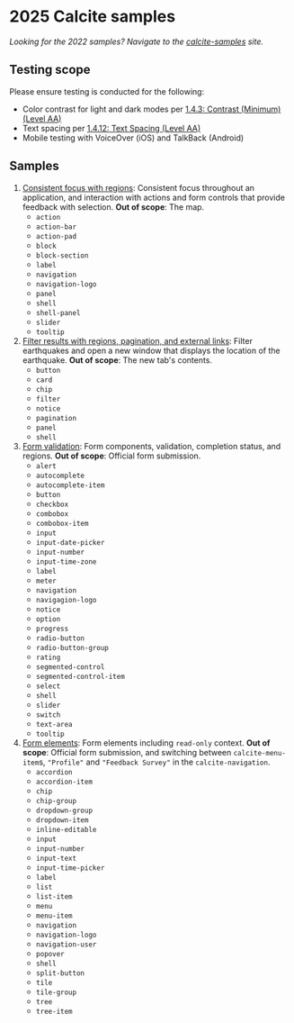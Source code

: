 # 2025 Calcite samples

_Looking for the 2022 samples? Navigate to the [calcite-samples](https://geospatialem.github.io/calcite-samples) site._

## Testing scope

Please ensure testing is conducted for the following:

- Color contrast for light and dark modes per [1.4.3: Contrast (Minimum) (Level AA)](https://www.w3.org/WAI/WCAG22/Understanding/contrast-minimum)
- Text spacing per [1.4.12: Text Spacing (Level AA)](https://www.w3.org/WAI/WCAG21/Understanding/text-spacing.html#test-rules)
- Mobile testing with VoiceOver (iOS) and TalkBack (Android)

## Samples

1. [Consistent focus with regions](/1-consistent-focus-regions/index.html): Consistent focus throughout an application, and interaction with actions and form controls that provide feedback with selection. **Out of scope**: The map.
   - `action`
   - `action-bar`
   - `action-pad`
   - `block`
   - `block-section`
   - `label`
   - `navigation`
   - `navigation-logo`
   - `panel`
   - `shell`
   - `shell-panel`
   - `slider`
   - `tooltip`
2. [Filter results with regions, pagination, and external links](/2-filter-results/index.html): Filter earthquakes and open a new window that displays the location of the earthquake. **Out of scope**: The new tab's contents.
   - `button`
   - `card`
   - `chip`
   - `filter`
   - `notice`
   - `pagination`
   - `panel`
   - `shell`
3. [Form validation](/3-form-validation/index.html): Form components, validation, completion status, and regions. **Out of scope**: Official form submission.
   - `alert`
   - `autocomplete`
   - `autocomplete-item`
   - `button`
   - `checkbox`
   - `combobox`
   - `combobox-item`
   - `input`
   - `input-date-picker`
   - `input-number`
   - `input-time-zone`
   - `label`
   - `meter`
   - `navigation`
   - `navigagion-logo`
   - `notice`
   - `option`
   - `progress`
   - `radio-button`
   - `radio-button-group`
   - `rating`
   - `segmented-control`
   - `segmented-control-item`
   - `select`
   - `shell`
   - `slider`
   - `switch`
   - `text-area`
   - `tooltip`
4. [Form elements](/4-form-elements/index.html): Form elements including `read-only` context. **Out of scope**: Official form submission, and switching between `calcite-menu-item`s, `"Profile"` and `"Feedback Survey"` in the `calcite-navigation`.
   - `accordion`
   - `accordion-item`
   - `chip`
   - `chip-group`
   - `dropdown-group`
   - `dropdown-item`
   - `inline-editable`
   - `input`
   - `input-number`
   - `input-text`
   - `input-time-picker`
   - `label`
   - `list`
   - `list-item`
   - `menu`
   - `menu-item`
   - `navigation`
   - `navigation-logo`
   - `navigation-user`
   - `popover`
   - `shell`
   - `split-button`
   - `tile`
   - `tile-group`
   - `tree`
   - `tree-item`
